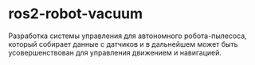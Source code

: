 # ros2-robot-vacuum
Разработка системы управления для автономного робота-пылесоса, который собирает данные с датчиков и в дальнейшем может быть усовершенствован для управления движением и навигацией.
